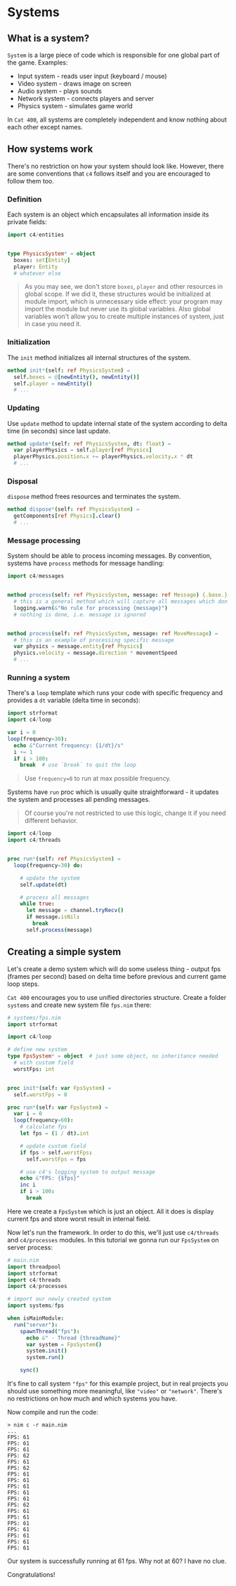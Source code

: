 
# Systems

## What is a system?

`System` is a large piece of code which is responsible for one global part of the game. Examples:

* Input system - reads user input (keyboard / mouse)
* Video system - draws image on screen
* Audio system - plays sounds
* Network system - connects players and server
* Physics system - simulates game world

In `Cat 400`, all systems are completely independent and know nothing about each other except names.

## How systems work

There's no restriction on how your system should look like. However, there are some conventions that `c4` follows itself and you are encouraged to follow them too.

### Definition

Each system is an object which encapsulates all information inside its private fields:

```nim
import c4/entities


type PhysicsSystem* = object
  boxes: set[Entity]
  player: Entity
  # whatever else
```

> As you may see, we don't store `boxes`, `player` and other resources in global scope. If we did it, these structures would be initialized at module import, which is unnecessary side effect: your program may import the module but never use its global variables. Also global variables won't allow you to create multiple instances of system, just in case you need it.

### Initialization

The `init` method initializes all internal structures of the system.

```nim
method init*(self: ref PhysicsSystem) =
  self.boxes = @[newEntity(), newEntity()]
  self.player = newEntity()
  # ...
```

### Updating

Use `update` method to update internal state of the system according to delta time (in seconds) since last update.

```nim
method update*(self: ref PhysicsSystem, dt: float) =
  var playerPhysics = self.player[ref Physics]
  playerPhysics.position.x += playerPhysics.velocity.x * dt
  # ...
```

### Disposal

`dispose` method frees resources and terminates the system.

```nim
method dispose*(self: ref PhysicsSystem) =
  getComponents[ref Physics].clear()
  # ...
```

### Message processing

System should be able to process incoming messages. By convention, systems have `process` methods for message handling:

```nim
import c4/messages


method process(self: ref PhysicsSystem, message: ref Message) {.base.}:
  # this is a general method which will capture all messages which don't have specific `process` method; it's a good practice to emit a warning here
  logging.warn(&"No rule for processing {message}")
  # nothing is done, i.e. message is ignored


method process(self: ref PhysicsSystem, message: ref MoveMessage) =
  # this is an example of processing specific message
  var physics = message.entity[ref Physics]
  physics.velocity = message.direction * movementSpeed
  # ...
```

### Running a system

There's a `loop` template which runs your code with specific frequency and provides a `dt` variable (delta time in seconds):

```nim
import strformat
import c4/loop

var i = 0
loop(frequency=30):
  echo &"Current frequency: {1/dt}/s"
  i += 1
  if i > 100:
    break  # use `break` to quit the loop
```

> Use `frequency=0` to run at max possible frequency.

Systems have `run` proc which is usually quite straightforward - it updates the system and processes all pending messages.

> Of course you're not restricted to use this logic, change it if you need different behavior.

```nim
import c4/loop
import c4/threads


proc run*(self: ref PhysicsSystem) =
  loop(frequency=30) do:

    # update the system
    self.update(dt)

    # process all messages
    while true:
      let message = channel.tryRecv()
      if message.isNil:
        break
      self.process(message)
```

Creating a simple system
------------------------

Let's create a demo system which will do some useless thing - output fps (frames per second) based on delta time before previous and current game loop steps.

`Cat 400` encourages you to use unified directories structure. Create a folder `systems` and create new system file `fps.nim` there:

```nim
# systems/fps.nim
import strformat

import c4/loop

# define new system
type FpsSystem* = object  # just some object, no inheritance needed
  # with custom field
  worstFps: int


proc init*(self: var FpsSystem) =
  self.worstFps = 0

proc run*(self: var FpsSystem) =
  var i = 0
  loop(frequency=60):
    # calculate fps
    let fps = (1 / dt).int

    # update custom field
    if fps > self.worstFps:
      self.worstFps = fps

    # use c4's logging system to output message
    echo &"FPS: {$fps}"
    inc i
    if i > 100:
      break
```

Here we create a `FpsSystem` which is just an object. All it does is display current fps and store worst result in internal field.

Now let's run the framework. In order to do this, we'll just use `c4/threads` and `c4/processes` modules. In this tutorial we gonna run our `FpsSystem` on server process:

```nim
# main.nim
import threadpool
import strformat
import c4/threads
import c4/processes

# import our newly created system
import systems/fps

when isMainModule:
  run("server"):
    spawnThread("fps"):
      echo &" - Thread {threadName}"
      var system = FpsSystem()
      system.init()
      system.run()

    sync()
```

It's fine to call system `"fps"` for this example project, but in real projects you should use something more meaningful, like `"video"` or `"network"`. There's no restrictions on how much and which systems you have.

Now compile and run the code:

```
> nim c -r main.nim
...
FPS: 61
FPS: 61
FPS: 61
FPS: 62
FPS: 61
FPS: 62
FPS: 61
FPS: 61
FPS: 61
FPS: 61
FPS: 61
FPS: 62
FPS: 61
FPS: 61
FPS: 61
FPS: 61
FPS: 61
FPS: 61
FPS: 61
```

Our system is successfully running at 61 fps. Why not at 60? I have no clue.

Congratulations!

<!--
Sending and processing messages
-------------------------------

You can create and send messages whenever you like, in every part of code. Usually messages are created as a reaction to some event or some other messages.

Messages are sent to systems only. Each system can receive a message (or deny it) and then process it.

Ping-pong app
-------------

Let's build a very simple "ping-pong" app with two systems which will infinitely send "ping" and "pong" messages to each other. Also, let's increase some counter in each message.

Our project structure will look like this:

```
ping_pong.nimble
ping_pong.nims
ping_pong.nim
messages.nim
systems
  |_pinger.nim
  |_ponger.nim
```

* `ping_pong.nimble` is a package with project description for `nimble` package manager; it's also a hack, without it your `messages.nim` file name will clash with `c4/messages.nim` file
* `ping_pong.nims` - compilation settings, described later
* `ping_pong.nim` is the main file where we configure `Cat 400` and run it
* `messages.nim` is a place for all our messages; we will have 2 messages, thus it's fine to have a single file, but if your project is large it's better to create multiple messages files in `messages` folder
* `systems/pinger.nim`, `systems/ponger.nim` - each system definition lives in its own file

Basic setup
-----------

First, define all messages that we will use:

```nim
# messages.nim
import strformat

import c4/messages


type
  PingMessage* = object of Message
    cnt*: int

  PongMessage* = object of Message
    cnt*: int

method `$`*(self: ref PingMessage): string =
  &"PingMessage ({self.cnt})"

method `$`*(self: ref PongMessage): string =
  &"PongMessage ({self.cnt})"

```

The definition is quite obvious. Of course, sending messages count is quite useless, but we use it to understand how data is sent between systems.

> Try to always define custom `$` method for every type you create. This will help debugging a lot. Otherwise `c4`'s debug messages will have no meaning.

Now we gonna define our systems. `PingerSystem` will send `Ping` messages to `PongerSystem`, the latter will send `Pong` messages as a response.

```nim
# systems/pinger.nim
import c4/systems

import ../messages


type PingerSystem* = object of System

method `$`*(self: ref PingerSystem): string =
  "PingerSystem"
```

Game loop flow
--------------

Here we need some understanding of how systems receive messages. When you send `PongMessage` to `PingerSystem`, the latter immediately stores this message in its message queue. By default all incoming messages will be stored in system's message queue.

When it's `PingerSystem`'s turn to be updated, main game loop calls `PingerSystem.update(dt)` and that method calls `process()` on every message in message queue.

![Message processing](media/message_processing.jpg)

So, to summarize:

* Main game loop infinitely goes through each system in `config.systems` and calls `System.update(dt)`. In our case, it will call `PingerSystem.update(dt)`, `PongerSystem.update(dt)`, `PingerSystem.update(dt)` etc.

> Game loop respects the order of your systems and will update them in the same order as you registered them.

* By default, `System.update(dt)` does only 1 thing: it pulls messages from message queue and calls `System.process(message)` on them.

> `System.update(dt)` respects the order in message queue: if system received `messageA` and then `messageB`, then it's guaranteed that `messageA` will be processed before `messageB`.

Let's create a rule: when `PingerSystem` processes `PongMessage`, it sends `PingMessage` back (with increased counter).

Here's how we do that:

```nim
# systems/pinger.nim
# ...

method process(self: ref PingerSystem, message: ref PongMessage) =
  (ref PingMessage)(cnt: message.cnt + 1).send("ponger")
```

`(ref PingMessage)(cnt: message.cnt + 1)` is a creation of new `ref PingMessage` with field `cnt` increased by `1`. Also note that we can send message to any system using `message.send(<system_name>)`.

That's it! The only problem is that we use `method` here, which means that we need enable `--multimethods:on` compiler switch. You can call it like `nim c --multimethods:on ...`, but `ping_pong.nims` is a better place.

```nim
# ping_pong.nims
switch("multimethods", "on")
```

However, there's even a better way to define `ping_pong.nims`. Some `C4` modules requre additional compiler configuration / switches, and in such cases module will have a `.nims` file with same name. This way you don't need to know all configuration flags required by a specific module - instead you just import module's configuration file into you main `<project>.nims` file, and that's it!

By default `C4` heavily relies on multimethods, so they are switched on in [default configuration file](../../../c4.nims). So let's just include default config file:

```nim
# ping_pong.nims
include "c4.nims"  # include this in every C4 project

# here you can put your own project-specific settings
```

It's up to you to create `systems/ponger.nim` which should be absolutely symmetrical to `systems/pinger.nim` defined above.

Registerning systems
--------------------

Now we need to run our systems in `c4`:

```nim
# ping_pong.nim
import tables

import c4/core
import c4/systems

import systems/pinger
import systems/ponger


when isMainModule:
  core.run(
    serverSystems={
      "pinger": PingerSystem.new().as(ref System),
      "ponger": PongerSystem.new().as(ref System),
    }.toOrderedTable(),
  )

```

Now compile & run the project.

> We registered both our systems on server process, thus we don't need to run client process at all. That's why we add `--mode=server` flag.

```
> nim c -r ping_pong --mode=server -l=debug
...
[2019-04-19T23:07:12] server DEBUG: Version 0.1.1-227
[2019-04-19T23:07:12] server DEBUG: Starting server process
[2019-04-19T23:07:12] server DEBUG: Initializing pinger
[2019-04-19T23:07:12] server DEBUG: Sending SystemReadyMessage(sender: ..., recipient: ...) to PingerSystem
[2019-04-19T23:07:12] server DEBUG: Initializing ponger
[2019-04-19T23:07:12] server DEBUG: Sending SystemReadyMessage(sender: ..., recipient: ...) to PongerSystem
[2019-04-19T23:07:12] server DEBUG: Starting main loop
[2019-04-19T23:07:12] server DEBUG: PingerSystem processing SystemReadyMessage(sender: ..., recipient: ...)
[2019-04-19T23:07:12] server WARN: PingerSystem has no rule to process stored SystemReadyMessage(sender: ..., recipient: ...), ignoring
[2019-04-19T23:07:12] server DEBUG: PongerSystem processing SystemReadyMessage(sender: ..., recipient: ...)
[2019-04-19T23:07:12] server WARN: PongerSystem has no rule to process stored SystemReadyMessage(sender: ..., recipient: ...), ignoring
```

What happened?

* Each system was initialized, and after initialization each system received `SystemReadyMessage` and stored it in message queue.
* Main loop started, it called `PingerSystem.update(dt)`. The update method picked `SystemReadyMessage` from message queue and tried to process it, but we have no rule for it, thus we got a warning.
* Then the same happened to `PongerSystem`.

Ignition
--------

We taught our systems to answer `PingMessage` when processing `PongMessage`, and vice versa. But none of them _received_ a message, there's no one who sent the first message. We gonna fix it.

We know that by the time when `PongerSystem` receives `SystemReadyMessage`, all systems are initialized. Let's make this event a sign to throw first message:

```
# systems/ponger.nim
# ...

method process(self: ref PongerSystem, message: ref SystemReadyMessage) =
  # send first message
  (ref PongMessage)(cnt: 0).send("pinger")
```

Now compile the project:

```
> nim c -r ping_pong --mode=server -l=debug
...
[2019-04-19T23:24:22] server DEBUG: PongerSystem processing SystemReadyMessage(sender: ..., recipient: ...)
[2019-04-19T23:24:22] server DEBUG: Sending PongMessage (0) to PingerSystem
[2019-04-19T23:24:22] server DEBUG: PingerSystem processing PongMessage (0)
[2019-04-19T23:24:22] server DEBUG: Sending PingMessage (1) to PongerSystem
[2019-04-19T23:24:22] server DEBUG: PongerSystem processing PingMessage (1)
[2019-04-19T23:24:22] server DEBUG: Sending PongMessage (2) to PingerSystem
[2019-04-19T23:24:22] server DEBUG: PingerSystem processing PongMessage (2)
[2019-04-19T23:24:22] server DEBUG: Sending PingMessage (3) to PongerSystem
[2019-04-19T23:24:22] server DEBUG: PongerSystem processing PingMessage (3)
[2019-04-19T23:24:22] server DEBUG: Sending PongMessage (4) to PingerSystem
[2019-04-19T23:24:22] server DEBUG: PingerSystem processing PongMessage (4)
[2019-04-19T23:24:22] server DEBUG: Sending PingMessage (5) to PongerSystem
...
```

Awesome! We just set up systems that communicate by sending messages and reacting on them. While it may seem a bit complicated, it's definitely worth it because your systems are truly independent, your code is not tangled and you now have a lot of opportunities like sending messages over network or saving them in order to reproduce ("playback") user inputs. -->
